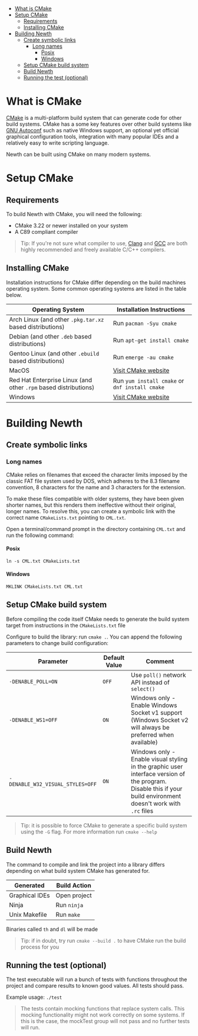 <!-- TOC -->
* [What is CMake](#what-is-cmake)
* [Setup CMake](#setup-cmake)
  * [Requirements](#requirements)
  * [Installing CMake](#installing-cmake)
* [Building Newth](#building-newth)
  * [Create symbolic links](#create-symbolic-links)
    * [Long names](#long-names)
      * [Posix](#posix)
      * [Windows](#windows)
  * [Setup CMake build system](#setup-cmake-build-system)
  * [Build Newth](#build-newth)
  * [Running the test (optional)](#running-the-test-optional)
<!-- TOC -->

# What is CMake

[CMake](https://cmake.org/) is a multi-platform build system that can generate code for other build systems.
CMake has a some key features over other build systems like [GNU Autoconf](https://www.gnu.org/software/autoconf/)
such as native Windows support, an optional yet official graphical configuration tools, integration with
many popular IDEs and a relatively easy to write scripting language.

Newth can be built using CMake on many modern systems.

# Setup CMake

## Requirements

To build Newth with CMake, you will need the following:

- CMake 3.22 or newer installed on your system
- A C89 compliant compiler

> Tip: If you're not sure what compiler to use, [Clang](https://clang.llvm.org/) and [GCC](https://gcc.gnu.org/) are
> both highly recommended and freely available C/C++ compilers.

## Installing CMake

Installation instructions for CMake differ depending on the build machines operating system.
Some common operating systems are listed in the table below.

| Operating System                                                | Installation Instructions                      |
|-----------------------------------------------------------------|------------------------------------------------|
| Arch Linux (and other `.pkg.tar.xz` based distributions)        | Run `pacman -Syu cmake`                        |
| Debian (and other `.deb` based distributions)                   | Run `apt-get install cmake`                    |
| Gentoo Linux (and other `.ebuild` based distributions)          | Run `emerge -au cmake`                         |
| MacOS                                                           | [Visit CMake website](https://cmake.org/)      |
| Red Hat Enterprise Linux (and other `.rpm` based distributions) | Run `yum install cmake` or `dnf install cmake` |
| Windows                                                         | [Visit CMake website](https://cmake.org/)      |

# Building Newth

## Create symbolic links

### Long names

CMake relies on filenames that exceed the character limits imposed by the classic FAT file system used by DOS,
which adheres to the 8.3 filename convention, 8 characters for the name and 3 characters for the extension.

To make these files compatible with older systems, they have been given shorter names,
but this renders them ineffective without their original, longer names.
To resolve this, you can create a symbolic link with the correct name `CMakeLists.txt` pointing to `CML.txt`.

Open a terminal/command prompt in the directory containing `CML.txt` and run the following command:

#### Posix

```
ln -s CML.txt CMakeLists.txt
```

#### Windows

```
MKLINK CMakeLists.txt CML.txt 
```

## Setup CMake build system

Before compiling the code itself CMake needs to generate the build system target
from instructions in the `CMakeLists.txt` file

Configure to build the library: run `cmake .`. You can append the following parameters to change build configuration:

| Parameter                        | Default Value | Comment                                                                                                                                                              |
|----------------------------------|---------------|----------------------------------------------------------------------------------------------------------------------------------------------------------------------|
| `-DENABLE_POLL=ON`               | `OFF`         | Use `poll()` network API instead of `select()`                                                                                                                       |
| `-DENABLE_WS1=OFF`               | `ON`          | Windows only - Enable Windows Socket v1 support (Windows Socket v2 will always be preferred when available)                                                          |
| `-DENABLE_W32_VISUAL_STYLES=OFF` | `ON`          | Windows only - Enable visual styling in the graphic user interface version of the program. <br/>Disable this if your build environment doesn't work with `.rc` files |

> Tip: it is possible to force CMake to generate a specific build system using the `-G` flag.
> For more information run `cmake --help`

## Build Newth

The command to compile and link the project into a library differs
depending on what build system CMake has generated for.

| Generated      | Build Action |
|----------------|--------------|
| Graphical IDEs | Open project |
| Ninja          | Run `ninja`  |
| Unix Makefile  | Run `make`   |

Binaries called `th` and `dl` will be made

> Tip: if in doubt, try run `cmake --build .` to have CMake run the build process for you

## Running the test (optional)

The test executable will run a bunch of tests with functions throughout the project
and compare results to known good values. All tests should pass.

Example usage: `./test`

> The tests contain mocking functions that replace system calls.
> This mocking functionality might not work correctly on some systems.
> If this is the case, the mockTest group will not pass and no further tests will run.